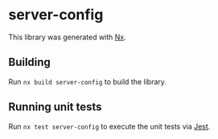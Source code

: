 # server-config

This library was generated with [Nx](https://nx.dev).

## Building

Run `nx build server-config` to build the library.

## Running unit tests

Run `nx test server-config` to execute the unit tests via [Jest](https://jestjs.io).
